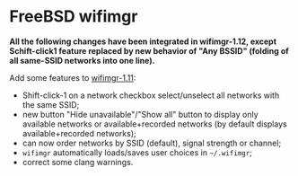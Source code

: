 # FreeBSD wifimgr

**All the following changes have been integrated in wifimgr-1.12, except Schift-click1 feature replaced by new behavior of "Any BSSID" (folding of all same-SSID networks into one line).**

Add some features to [wifimgr-1.11](http://opal.com/freebsd/ports/net-mgmt/wifimgr/):

- Shift-click-1 on a network checkbox select/unselect all networks with
  the same SSID;
- new button "Hide unavailable"/"Show all" button to display only
  available networks or available+recorded networks (by default
  displays available+recorded networks);
- can now order networks by SSID (default), signal strength or
  channel;
- `wifimgr` automatically loads/saves user choices in `~/.wifimgr`;
- correct some clang warnings.
